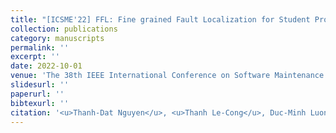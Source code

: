 ```yaml
---
title: "[ICSME'22] FFL: Fine grained Fault Localization for Student Programs via Syntactic and Semantic Reasoning."
collection: publications
category: manuscripts
permalink: ''
excerpt: ''
date: 2022-10-01
venue: 'The 38th IEEE International Conference on Software Maintenance and Evolution (ICSME), Research Track'
slidesurl: ''
paperurl: ''
bibtexurl: ''
citation: '<u>Thanh-Dat Nguyen</u>, <u>Thanh Le-Cong</u>, Duc-Minh Luong, Van-Hai Duong, <u>Xuan-Bach D. Le</u>, David Lo and Quyet-Thang Huynh'
---
```

